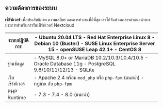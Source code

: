 ## ความต้องการของระบบ

**เซิร์ฟเวอร์** เพื่อประสิทธิภาพ ความเสถียร และการทำงานที่ดีที่สุด เราได้จัดทำเอกสารคำแนะนำบางประการสำหรับการรันเซิร์ฟเวอร์ Nextcloud

| ระบบปฏิบัติการ   	| - Ubuntu 20.04 LTS - Red Hat Enterprise Linux 8 - Debian 10 (Buster) - SUSE Linux Enterprise Server 15 - openSUSE Leap 42.1+ - CentOS 8 	|
|---	|---	|
| ฐานข้อมูล  	| - MySQL 8.0+ or MariaDB 10.2/10.3/10.4/10.5 - Oracle Database 11g  - PostgreSQL 9.6/10/11/12/13 - SQLite  	|
| เว็บเซิร์ฟเวอร์    	| - Apache 2.4 พร้อม `mod_php` หรือ `php-fpm` (แนะนำ) - nginx กับ `php-fpm`   	|
| PHP Runtime 	| - 7.3 - 7.4 - 8.0 (แนะนำ) 	|
